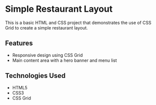 # Simple Restaurant Layout

This is a basic HTML and CSS project that demonstrates the use of CSS Grid to create a simple restaurant layout. 

## Features

- Responsive design using CSS Grid
- Main content area with a hero banner and menu list

## Technologies Used

- HTML5
- CSS3
- CSS Grid
 
 
